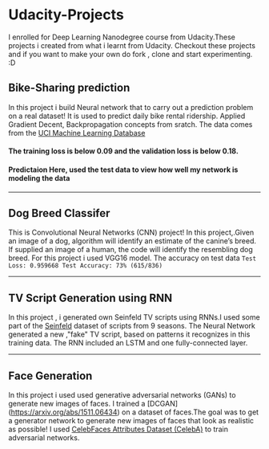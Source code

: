 # Udacity-Projects
I enrolled for Deep Learning Nanodegree course from Udacity.These projects i created from what i learnt from Udacity.
Checkout these projects and if you want to make your own do fork , clone and start experimenting. :D 

## Bike-Sharing prediction
In this project i build Neural network that  to carry out a prediction problem on a real dataset! It is used to predict daily bike rental ridership.
Applied Gradient Decent,  Backpropagation concepts from sratch.
The data comes from the [UCI Machine Learning Database](https://archive.ics.uci.edu/ml/datasets/Bike+Sharing+Dataset)

#### The training loss is below 0.09 and the validation loss is below 0.18.

#### Predictaion Here, used the test data to view how well my network is modeling the data


___

## Dog Breed Classifer
This is Convolutional Neural Networks (CNN) project! In this project,.Given an image of a dog, algorithm will identify an estimate of the canine’s breed. If supplied an image of a human, the code will identify the resembling dog breed.
For this project i used VGG16 model.
The accuracy on test data
`Test Loss: 0.959668
Test Accuracy: 73% (615/836)`


___

## TV Script Generation using RNN
In this project , i generated own Seinfeld TV scripts using RNNs.I used some part of the [Seinfeld](https://www.imdb.com/title/tt0098904/) dataset of scripts from 9 seasons.
The Neural Network generated a new ,"fake" TV script, based on patterns it recognizes in this training data.
The RNN included an LSTM and one fully-connected layer.



---

## Face Generation
In this project i used used generative adversarial networks (GANs) to generate new images of faces.
I trained a [DCGAN] (https://arxiv.org/abs/1511.06434) on a dataset of faces.The goal was to get a generator network to generate new images of faces that look as realistic as possible!
I used [CelebFaces Attributes Dataset (CelebA)](http://mmlab.ie.cuhk.edu.hk/projects/CelebA.html) to train adversarial networks.

